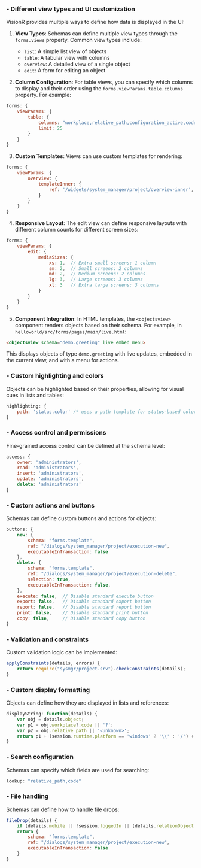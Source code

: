 ### - Different view types and UI customization

VisionR provides multiple ways to define how data is displayed in the UI:

1. **View Types**: Schemas can define multiple view types through the `forms.views` property. Common view types include:
   - `list`: A simple list view of objects
   - `table`: A tabular view with columns
   - `overview`: A detailed view of a single object
   - `edit`: A form for editing an object

2. **Column Configuration**: For table views, you can specify which columns to display and their order using the `forms.viewParams.table.columns` property. For example:

```javascript
forms: {
    viewParams: {
        table: {
            columns: "workplace,relative_path,configuration_active,code,status,name,description",
            limit: 25
        }
    }
}
```

3. **Custom Templates**: Views can use custom templates for rendering:

```javascript
forms: {
    viewParams: {
        overview: {
            templateInner: {
                ref: '/widgets/system_manager/project/overview-inner',
            }
        }
    }
}
```

4. **Responsive Layout**: The edit view can define responsive layouts with different column counts for different screen sizes:

```javascript
forms: {
    viewParams: {
        edit: {
            mediaSizes: {
                xs: 1,  // Extra small screens: 1 column
                sm: 2,  // Small screens: 2 columns
                md: 2,  // Medium screens: 2 columns
                lg: 3,  // Large screens: 3 columns
                xl: 3   // Extra large screens: 3 columns
            }
        }
    }
}
```

5. **Component Integration**: In HTML templates, the `<objectsview>` component renders objects based on their schema. For example, in `helloworld/src/forms/pages/main/live.html`:

```html
<objectsview schema="demo.greeting" live embed menu>
```

This displays objects of type `demo.greeting` with live updates, embedded in the current view, and with a menu for actions.

### - Custom highlighting and colors

Objects can be highlighted based on their properties, allowing for visual cues in lists and tables:

```javascript
highlighting: {
    path: 'status.color' /* uses a path template for status-based coloring */
}
```

### - Access control and permissions

Fine-grained access control can be defined at the schema level:

```javascript
access: {
    owner: 'administrators',
    read: 'administrators',
    insert: 'administrators',
    update: 'administrators',
    delete: 'administrators'
}
```

### - Custom actions and buttons

Schemas can define custom buttons and actions for objects:

```javascript
buttons: {
    new: {
        schema: "forms.template",
        ref: "/dialogs/system_manager/project/execution-new",
        executableInTransaction: false
    },
    delete: {
        schema: "forms.template",
        ref: "/dialogs/system_manager/project/execution-delete",
        selection: true,
        executableInTransaction: false,
    },
    execute: false,  // Disable standard execute button
    export: false,   // Disable standard export button
    report: false,   // Disable standard report button
    print: false,    // Disable standard print button
    copy: false,     // Disable standard copy button
}
```

### - Validation and constraints

Custom validation logic can be implemented:

```javascript
applyConstraints(details, errors) {	
    return require("sysmgr/project.srv").checkConstraints(details);
}
```

### - Custom display formatting

Objects can define how they are displayed in lists and references:

```javascript
displayString: function(details) {
    var obj = details.object;
    var p1 = obj.workplace?.code || '?';
    var p2 = obj.relative_path || '<unknown>';
    return p1 + (session.runtime.platform == 'windows' ? '\\' : '/') + p2;
}
```

### - Search configuration

Schemas can specify which fields are used for searching:

```javascript
lookup: "relative_path,code"
```

### - File handling

Schemas can define how to handle file drops:

```javascript
fileDrop(details) { 
    if (details.mobile || !session.loggedIn || (details.relationObject && details.relation)) return;
    return {
        schema: "forms.template",
        ref: "/dialogs/system_manager/project/execution-new",
        executableInTransaction: false
    }
}
